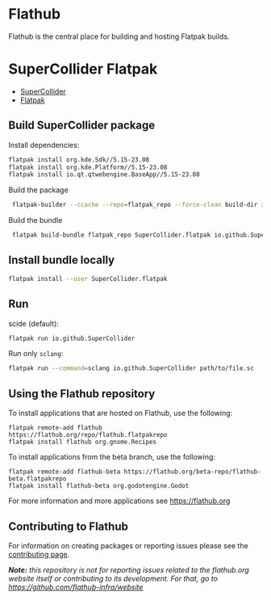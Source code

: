 # Flathub

Flathub is the central place for building and hosting Flatpak builds.

# SuperCollider Flatpak

* [SuperCollider](https://supercollider.github.io/)
* [Flatpak](https://www.flatpak.org/)

## Build SuperCollider package

Install dependencies:

```sh
flatpak install org.kde.Sdk//5.15-23.08
flatpak install org.kde.Platform//5.15-23.08
flatpak install io.qt.qtwebengine.BaseApp//5.15-23.08
```

Build the package
```sh
 flatpak-builder --ccache --repo=flatpak_repo --force-clean build-dir io.github.supercollider.SuperCollider.yml
```

Build the bundle
```sh
 flatpak build-bundle flatpak_repo SuperCollider.flatpak io.github.SuperCollider
```

## Install bundle locally

```sh
flatpak install --user SuperCollider.flatpak
```

## Run

scide (default):

```sh
flatpak run io.github.SuperCollider
```

Run only `sclang`:
```sh
flatpak run --command=sclang io.github.SuperCollider path/to/file.sc
```


Using the Flathub repository
----------------------------

To install applications that are hosted on Flathub, use the following:
```
flatpak remote-add flathub https://flathub.org/repo/flathub.flatpakrepo
flatpak install flathub org.gnome.Recipes
```

To install applications from the beta branch, use the following:
```
flatpak remote-add flathub-beta https://flathub.org/beta-repo/flathub-beta.flatpakrepo
flatpak install flathub-beta org.godotengine.Godot
```

For more information and more applications see https://flathub.org

Contributing to Flathub
-----------------------

For information on creating packages or reporting issues please see the [contributing page](/CONTRIBUTING.md).

***Note:*** *this repository is not for reporting issues related to the flathub.org website itself or contributing to its development. For that, go to https://github.com/flathub-infra/website*
